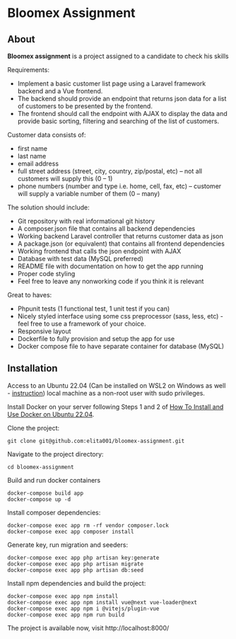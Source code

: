 # Bloomex Assignment

## About

**Bloomex assignment** is a project assigned to a candidate to check his skills

Requirements:
- Implement a basic customer list page using a Laravel framework backend and a Vue frontend. 
- The backend should provide an endpoint that returns json data for a list of customers to be presented by the frontend. 
- The frontend should call the endpoint with AJAX to display the data and provide basic sorting, filtering and searching of the list of customers. 

Customer data consists of: 
- first name 
- last name 
- email address 
- full street address (street, city, country, zip/postal, etc) – not all customers will supply this (0 – 1) 
- phone numbers (number and type i.e. home, cell, fax, etc) – customer will supply a variable number of them (0 – many) 

The solution should include: 
- Git repository with real informational git history 
- A composer.json file that contains all backend dependencies 
- Working backend Laravel controller that returns customer data as json 
- A package.json (or equivalent) that contains all frontend dependencies 
- Working frontend that calls the json endpoint with AJAX 
- Database with test data (MySQL preferred)  
- README file with documentation on how to get the app running 
- Proper code styling
- Feel free to leave any nonworking code if you think it is relevant 

Great to haves: 
- Phpunit tests (1 functional test, 1 unit test if you can) 
- Nicely styled interface using some css preprocessor (sass, less, etc) - feel free to use a framework of your choice. 
- Responsive layout 
- Dockerfile to fully provision and setup the app for use 
- Docker compose file to have separate container for database (MySQL)

## Installation  
Access to an Ubuntu 22.04 (Can be installed on WSL2 on Windows as well - [instruction](https://ubuntu.com/tutorials/install-ubuntu-on-wsl2-on-windows-11-with-gui-support#1-overview)) local machine as a non-root user with sudo privileges.

Install Docker on your server following Steps 1 and 2 of [How To Install and Use Docker on Ubuntu 22.04](https://www.digitalocean.com/community/tutorials/how-to-install-and-use-docker-on-ubuntu-22-04).

Clone the project: 
```
git clone git@github.com:elita001/bloomex-assignment.git
```

Navigate to the project directory:
```
cd bloomex-assignment
```

Build and run docker containers
```
docker-compose build app
docker-compose up -d
```

Install composer dependencies:
```
docker-compose exec app rm -rf vendor composer.lock
docker-compose exec app composer install
```

Generate key, run migration and seeders:
```
docker-compose exec app php artisan key:generate
docker-compose exec app php artisan migrate
docker-compose exec app php artisan db:seed
```

Install npm dependencies and build the project:
```
docker-compose exec app npm install
docker-compose exec app npm install vue@next vue-loader@next
docker-compose exec app npm i @vitejs/plugin-vue
docker-compose exec app npm run build
```

The project is available now, visit http://localhost:8000/
